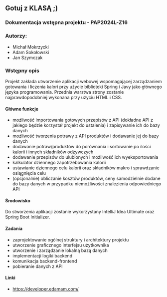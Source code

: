 ## Gotuj z KLASĄ ;)

### Dokumentacja wstępna projektu - PAP2024L-Z16

### Autorzy:
- Michał Mokrzycki
- Adam Sokołowski
- Jan Szymczak
### Wstępny opis
Projekt zakłada utworzenie aplikacji webowej wspomagającej zarządzaniem gotowania i liczenia kalori przy użycie biblioteki Spring i Javy jako głównego języka programowania. 
Przednia warstwa strony zostanie najprawdopodobniej wykonana przy użyciu HTML i CSS.
#### Główne funkcje

- możliwość importowania gotowych przepisów z API (dokładne API z jakiego będzie korzystał projekt do ustalenia) i zapisywanie ich do bazy danych
- możliwość tworzenia potrawy z API produktów i dodawanie jej do bazy danych
- dodawanie potraw/produktów do porównania i sortowanie po ilości kalorii i innych składników odżywczych
- dodawanie przepisów do ulubionych i możliwość ich wyeksportowania 
- kalkulator dziennego zapotrzebowania kalorii  
- ustawianie dziennego celu kalorii oraz składników makro i sprawdzanie osiągnięcia celu
- (opcjonalnie) obliczanie kosztów produktów, ceny samodzielnie dodane do bazy danych w przypadku niemożliwości znalezienia odpowiedniego API

#### Środowisko
Do stworzenia aplikacji zostanie wykorzystany IntelliJ Idea Ultimate oraz Spring Boot Initializer.

#### Zadania 

- zaprojektowanie ogólnej struktury i architektury projektu
- utworzenie graficznego interfejsu użytkownika
- utworzenie i zarządzanie lokalną bazą danych 
- implementacji logiki backend
- komunikacja backend-frontend
- pobieranie danych z API

#### Linki

- https://developer.edamam.com/




